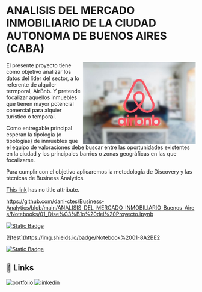 # ANALISIS DEL MERCADO INMOBILIARIO DE LA CIUDAD AUTONOMA DE BUENOS AIRES (CABA)


<img src='https://github.com/dani-ctes/Business-Analytics/blob/main/ANALISIS_DEL_MERCADO_INMOBILIARIO_Buenos_Aires/airbnb.png' width='300' align='right'>

El presente proyecto tiene como objetivo analizar los datos del líder del sector, a lo referente de alquiler termporal, AirBnb. Y pretende focalizar aquellos inmuebles que tienen mayor potencial comercial para alquier turístico o temporal.

Como entregable principal esperan la tipología (o tipologías) de inmuebles que el equipo de valoraciones debe buscar entre las oportunidades existentes en la ciudad y los principales barrios o zonas geográficas en las que focalizarse.

Para cumplir con el objetivo aplicaremos la metodología de Discovery y las técnicas de Business Analytics.

<p><a href="http://example.net/](https://github.com/dani-ctes/Business-Analytics/blob/main/ANALISIS_DEL_MERCADO_INMOBILIARIO_Buenos_Aires/Notebooks/01_Dise%C3%B1o%20del%20Proyecto.ipynb">This link</a> has no
title attribute.</p>

https://github.com/dani-ctes/Business-Analytics/blob/main/ANALISIS_DEL_MERCADO_INMOBILIARIO_Buenos_Aires/Notebooks/01_Dise%C3%B1o%20del%20Proyecto.ipynb

[![Static Badge](https://img.shields.io/badge/Notebook%2001)](https://github.com/dani-ctes/Business-Analytics/blob/main/ANALISIS_DEL_MERCADO_INMOBILIARIO_Buenos_Aires/Notebooks/01_Dise%C3%B1o%20del%20Proyecto.ipynb)

[![test](https://img.shields.io/badge/Notebook%2001-8A2BE2

[![Static Badge](https://img.shields.io/badge/Notebook%2001%20-%208A2BE2)](https://github.com/dani-ctes/Business-Analytics/blob/main/ANALISIS_DEL_MERCADO_INMOBILIARIO_Buenos_Aires/Notebooks/01_Dise%C3%B1o%20del%20Proyecto.ipynb)


## 🔗 Links
[![portfolio](https://img.shields.io/badge/my_portfolio-000?style=for-the-badge&logo=ko-fi&logoColor=white)](https://github.com/dani-ctes)
[![linkedin](https://img.shields.io/badge/linkedin-0A66C2?style=for-the-badge&logo=linkedin&logoColor=white)](https://www.linkedin.com/in/o-daniel-torres-50480922/)
